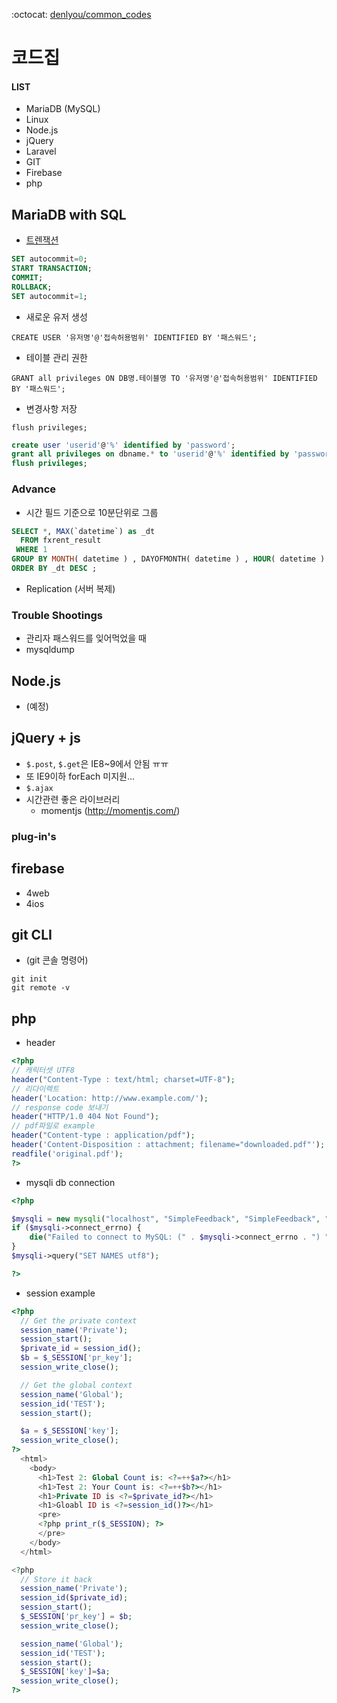 :octocat: [denlyou/common_codes](https://github.com/denlyou/common_codes)
# 코드집

#### LIST
- MariaDB (MySQL)
- Linux
- Node.js
- jQuery
- Laravel
- GIT
- Firebase
- php

## MariaDB with SQL

- [트렌잭션](https://mariadb.com/kb/en/mariadb/start-transaction/)

```sql
SET autocommit=0;
START TRANSACTION;
COMMIT;
ROLLBACK;
SET autocommit=1;
```

- 새로운 유저 생성

`CREATE USER '유저명'@'접속허용범위' IDENTIFIED BY '패스워드';`

- 테이블 관리 권한

`GRANT all privileges ON DB명.테이블명 TO '유저명'@'접속허용범위' IDENTIFIED BY '패스워드';`

- 변경사항 저장

`flush privileges;`

```sql
create user 'userid'@'%' identified by 'password';
grant all privileges on dbname.* to 'userid'@'%' identified by 'password';
flush privileges;  
```

### Advance
- 시간 필드 기준으로 10분단위로 그룹

```sql
SELECT *, MAX(`datetime`) as _dt
  FROM fxrent_result
 WHERE 1
GROUP BY MONTH( datetime ) , DAYOFMONTH( datetime ) , HOUR( datetime ) , FLOOR( MINUTE( datetime ) /10 )
ORDER BY _dt DESC ;
```

- Replication (서버 복제)

### Trouble Shootings
- 관리자 패스워드를 잊어먹었을 때
- mysqldump


## Node.js
- (예정)

## jQuery + js
- `$.post`, `$.get`은 IE8~9에서 안됨 ㅠㅠ
- 또 IE9이하 forEach 미지원...
- `$.ajax`
- 시간관련 좋은 라이브러리
  - momentjs (http://momentjs.com/)

### plug-in's


## firebase
- 4web
- 4ios

## git CLI

- (git 콘솔 명령어)

```git
git init
git remote -v
```

## php

- header

```php
<?php
// 캐릭터셋 UTF8
header("Content-Type : text/html; charset=UTF-8");
// 리다이렉트
header('Location: http://www.example.com/');
// response code 보내기
header("HTTP/1.0 404 Not Found");
// pdf파일로 example
header("Content-type : application/pdf");
header('Content-Disposition : attachment; filename="downloaded.pdf"');
readfile('original.pdf');
?>
```

- mysqli db connection

```php
<?php

$mysqli = new mysqli("localhost", "SimpleFeedback", "SimpleFeedback", "SimpleFeedback");
if ($mysqli->connect_errno) {
    die("Failed to connect to MySQL: (" . $mysqli->connect_errno . ") " . $mysqli->connect_error);
}
$mysqli->query("SET NAMES utf8");

?>
```

- session example

```php
<?php
  // Get the private context
  session_name('Private');
  session_start();
  $private_id = session_id();
  $b = $_SESSION['pr_key'];
  session_write_close();

  // Get the global context
  session_name('Global');
  session_id('TEST');
  session_start();

  $a = $_SESSION['key'];
  session_write_close();
?>
  <html>
    <body>
      <h1>Test 2: Global Count is: <?=++$a?></h1>
      <h1>Test 2: Your Count is: <?=++$b?></h1>
      <h1>Private ID is <?=$private_id?></h1>
      <h1>Gloabl ID is <?=session_id()?></h1>
      <pre>
      <?php print_r($_SESSION); ?>
      </pre>
    </body>
  </html>

<?php
  // Store it back
  session_name('Private');
  session_id($private_id);
  session_start();
  $_SESSION['pr_key'] = $b;
  session_write_close();

  session_name('Global');
  session_id('TEST');
  session_start();
  $_SESSION['key']=$a;
  session_write_close();
?>
```
